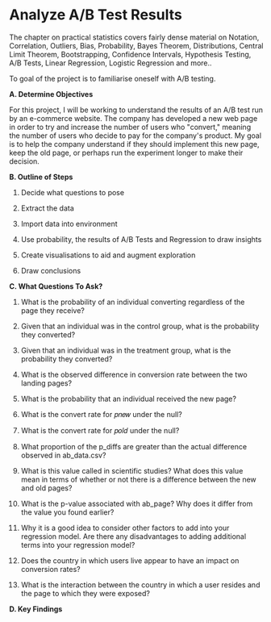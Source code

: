 # Analyze A/B Test Results

The chapter on practical statistics covers fairly dense material on Notation, Correlation, Outliers, Bias, Probability, Bayes Theorem, Distributions, Central Limit Theorem, Bootstrapping, Confidence Intervals, Hypothesis Testing, A/B Tests, Linear Regression, Logistic Regression and more..

To goal of the project is to familiarise oneself with A/B testing. 

 **A. Determine Objectives**
 
For this project, I will be working to understand the results of an A/B test run by an e-commerce website. The company has developed a new web page in order to try and increase the number of users who "convert," meaning the number of users who decide to pay for the company's product. My goal is to help the company understand if they should implement this new page, keep the old page, or perhaps run the experiment longer to make their decision.

**B. Outline of Steps** 

1. Decide what questions to pose

2. Extract the data  

3. Import data into environment  

4. Use probability, the results of A/B Tests and Regression to draw insights

5. Create visualisations to aid and augment exploration 

6. Draw conclusions


**C. What Questions To Ask?**

1. What is the probability of an individual converting regardless of the page they receive?

2. Given that an individual was in the control group, what is the probability they converted?

3. Given that an individual was in the treatment group, what is the probability they converted?

4. What is the observed difference in conversion rate between the two landing pages?

5. What is the probability that an individual received the new page?

6. What is the convert rate for  𝑝𝑛𝑒𝑤  under the null?

7. What is the convert rate for  𝑝𝑜𝑙𝑑  under the null?

8. What proportion of the p_diffs are greater than the actual difference observed in ab_data.csv?

9. What is this value called in scientific studies? What does this value mean in terms of whether or not there is a difference between the new and old pages?

10. What is the p-value associated with ab_page? Why does it differ from the value you found earlier?

11. Why it is a good idea to consider other factors to add into your regression model. Are there any disadvantages to adding additional terms into your regression model?

12. Does the country in which users live appear to have an impact on conversion rates?

13. What is the interaction between the country in which a user resides and the page to which they were exposed?

**D. Key Findings**
